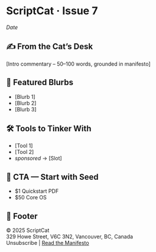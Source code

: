 # ScriptCat · Issue 7
*Date*

## ✍️ From the Cat’s Desk
[Intro commentary – 50–100 words, grounded in manifesto]

## 🔗 Featured Blurbs
- [Blurb 1]
- [Blurb 2]
- [Blurb 3]

## 🛠 Tools to Tinker With
- [Tool 1]
- [Tool 2]
- *sponsored* → [Slot]

## 🐾 CTA — Start with Seed
- $1 Quickstart PDF
- $50 Core OS

## 📎 Footer
© 2025 ScriptCat  
329 Howe Street, V6C 3N2, Vancouver, BC, Canada  
Unsubscribe | [Read the Manifesto](../manifesto.md)
